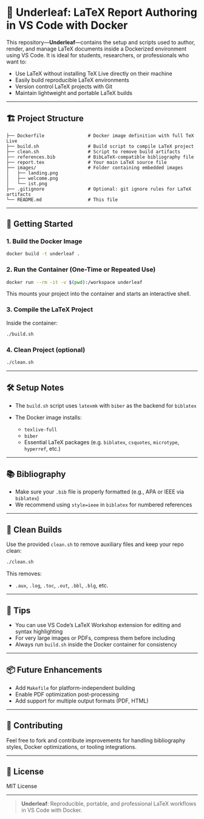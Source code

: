 # 📄 Underleaf: LaTeX Report Authoring in VS Code with Docker

This repository—**Underleaf**—contains the setup and scripts used to author, render, and manage LaTeX documents inside a Dockerized environment using VS Code. It is ideal for students, researchers, or professionals who want to:

* Use LaTeX without installing TeX Live directly on their machine
* Easily build reproducible LaTeX environments
* Version control LaTeX projects with Git
* Maintain lightweight and portable LaTeX builds

---

## 🏗️ Project Structure

```
├── Dockerfile                # Docker image definition with full TeX Live
├── build.sh                  # Build script to compile LaTeX project
├── clean.sh                  # Script to remove build artifacts
├── references.bib            # BibLaTeX-compatible bibliography file
├── report.tex                # Your main LaTeX source file
├── images/                   # Folder containing embedded images
│   ├── landing.png
│   ├── welcome.png
│   └── ist.png
├── .gitignore                # Optional: git ignore rules for LaTeX artifacts
└── README.md                 # This file
```

---

## 🚀 Getting Started

### 1. Build the Docker Image

```bash
docker build -t underleaf .
```

### 2. Run the Container (One-Time or Repeated Use)

```bash
docker run --rm -it -v $(pwd):/workspace underleaf
```

This mounts your project into the container and starts an interactive shell.

### 3. Compile the LaTeX Project

Inside the container:

```bash
./build.sh
```

### 4. Clean Project (optional)

```bash
./clean.sh
```

---

## 🛠️ Setup Notes

* The `build.sh` script uses `latexmk` with `biber` as the backend for `biblatex`
* The Docker image installs:

  * `texlive-full`
  * `biber`
  * Essential LaTeX packages (e.g. `biblatex`, `csquotes`, `microtype`, `hyperref`, etc.)

---

## 📚 Bibliography

* Make sure your `.bib` file is properly formatted (e.g., APA or IEEE via `biblatex`)
* We recommend using `style=ieee` in `biblatex` for numbered references

---

## 🧼 Clean Builds

Use the provided `clean.sh` to remove auxiliary files and keep your repo clean:

```bash
./clean.sh
```

This removes:

* `.aux`, `.log`, `.toc`, `.out`, `.bbl`, `.blg`, etc.

---

## 🧠 Tips

* You can use VS Code’s LaTeX Workshop extension for editing and syntax highlighting
* For very large images or PDFs, compress them before including
* Always run `build.sh` inside the Docker container for consistency

---

## 📦 Future Enhancements

* Add `Makefile` for platform-independent building
* Enable PDF optimization post-processing
* Add support for multiple output formats (PDF, HTML)

---

## 🤝 Contributing

Feel free to fork and contribute improvements for handling bibliography styles, Docker optimizations, or tooling integrations.

---

## 🪪 License

MIT License

---

> **Underleaf**: Reproducible, portable, and professional LaTeX workflows in VS Code with Docker.
